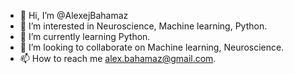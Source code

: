 - 👋 Hi, I’m @AlexejBahamaz
- 👀 I’m interested in Neuroscience, Machine learning, Python.
- 🌱 I’m currently learning Python.
- 💞️ I’m looking to collaborate on Machine learning, Neuroscience.
- 📫 How to reach me alex.bahamaz@gmail.com.

<!---
AlexejBahamaz/AlexejBahamaz is a ✨ special ✨ repository because its `README.md` (this file) appears on your GitHub profile.
You can click the Preview link to take a look at your changes.
--->
